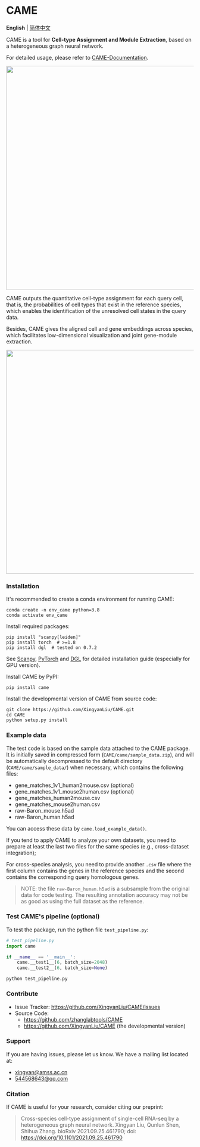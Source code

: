 # CAME

**English** | [简体中文](README_CH.md)

CAME is a tool for **Cell-type Assignment and Module Extraction**, based on a heterogeneous graph neural network.

For detailed usage, please refer to [CAME-Documentation](https://xingyanliu.github.io/CAME/index.html).

<img src="docs/_images/Fig1ABC.png" width="600"/>

CAME outputs the quantitative cell-type assignment for each query cell, that is, 
the probabilities of cell types that exist in the reference species, which 
enables the identification of the unresolved cell states in the query data. 

Besides, CAME gives the aligned cell and gene embeddings across species, which 
facilitates low-dimensional visualization and joint gene-module extraction.

<img src="docs/_images/Fig1D.png" width="600"/>


### Installation

It's recommended to create a conda environment for running CAME:

```shell
conda create -n env_came python=3.8
conda activate env_came
```

Install required packages:

```shell
pip install "scanpy[leiden]"
pip install torch  # >=1.8 
pip install dgl  # tested on 0.7.2
```

See [Scanpy](https://scanpy.readthedocs.io/en/stable/), 
[PyTorch](https://pytorch.org/) and [DGL](https://www.dgl.ai/) 
for detailed installation guide (especially for GPU version).


Install CAME by PyPI:

```shell
pip install came
```

Install the developmental version of CAME from source code:

```shell
git clone https://github.com/XingyanLiu/CAME.git
cd CAME
python setup.py install
```

### Example data

The test code is based on the sample data attached to the CAME package. 
It is initially saved in compressed form (`CAME/came/sample_data.zip`),
and will be automatically decompressed to the default directory 
(`CAME/came/sample_data/`) when necessary, which contains the following files:

- gene_matches_1v1_human2mouse.csv (optional)
- gene_matches_1v1_mouse2human.csv (optional)
- gene_matches_human2mouse.csv
- gene_matches_mouse2human.csv
- raw-Baron_mouse.h5ad
- raw-Baron_human.h5ad 

You can access these data by ``came.load_example_data()``.

If you tend to apply CAME to analyze your own datasets, you need to
prepare at least the last two files for the same species (e.g., cross-dataset
integration);

For cross-species analysis, you need to provide another `.csv`
file where the first column contains the genes in the reference species and the
second contains the corresponding query homologous genes.


> NOTE:
> the file `raw-Baron_human.h5ad` is a subsample from the original data 
> for code testing. The resulting annotation accuracy may not be as good as 
> using the full dataset as the reference.

### Test CAME's pipeline (optional)

To test the package, run the python file `test_pipeline.py`:

```python
# test_pipeline.py
import came

if __name__ == '__main__':
    came.__test1__(6, batch_size=2048)
    came.__test2__(6, batch_size=None)
```

```shell
python test_pipeline.py 
```

### Contribute

* Issue Tracker: https://github.com/XingyanLiu/CAME/issues
* Source Code:
  * https://github.com/zhanglabtools/CAME
  * https://github.com/XingyanLiu/CAME (the developmental version)

### Support

If you are having issues, please let us know. We have a mailing list located at:

* xingyan@amss.ac.cn
* 544568643@qq.com


### Citation

If CAME is useful for your research, consider citing our preprint:

> Cross-species cell-type assignment of single-cell RNA-seq by a heterogeneous graph neural network.
   Xingyan Liu, Qunlun Shen, Shihua Zhang.
   bioRxiv 2021.09.25.461790; doi: https://doi.org/10.1101/2021.09.25.461790

